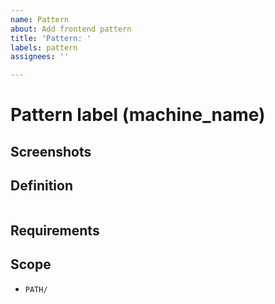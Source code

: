 ```yaml
---
name: Pattern
about: Add frontend pattern
title: 'Pattern: '
labels: pattern
assignees: ''

---
```


# Pattern label (machine_name)

## Screenshots

## Definition

```yml

```

## Requirements

## Scope

- `PATH/`
